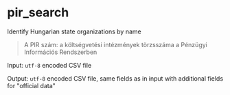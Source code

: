 # pir_search
Identify Hungarian state organizations by name

> A PIR szám: a költségvetési intézmények törzsszáma a Pénzügyi Információs Rendszerben

Input: `utf-8` encoded CSV file
  
Output: `utf-8` encoded CSV file, same fields as in input with additional fields for "official data"
